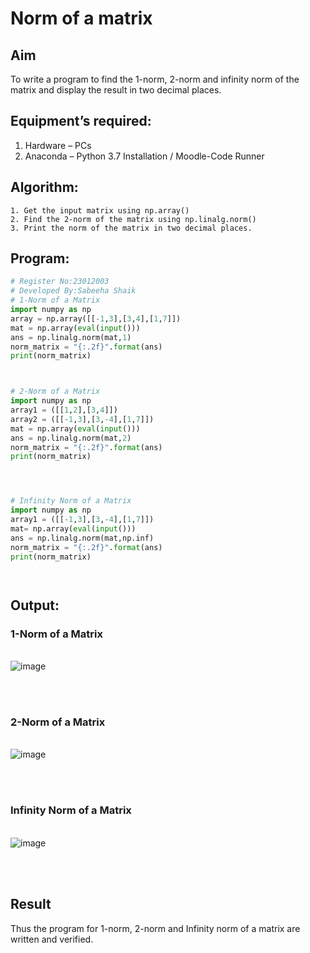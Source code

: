 # Norm of a matrix
## Aim
To write a program to find the 1-norm, 2-norm and infinity norm of the matrix and display the result in two decimal places.
## Equipment’s required:
1.	Hardware – PCs
2.	Anaconda – Python 3.7 Installation / Moodle-Code Runner
## Algorithm:
	1. Get the input matrix using np.array()   
    2. Find the 2-norm of the matrix using np.linalg.norm()
	3. Print the norm of the matrix in two decimal places.
## Program:
```Python
# Register No:23012003
# Developed By:Sabeeha Shaik
# 1-Norm of a Matrix
import numpy as np
array = np.array([[-1,3],[3,4],[1,7]])
mat = np.array(eval(input()))
ans = np.linalg.norm(mat,1)
norm_matrix = "{:.2f}".format(ans)
print(norm_matrix)



# 2-Norm of a Matrix
import numpy as np
array1 = ([[1,2],[3,4]])
array2 = ([[-1,3],[3,-4],[1,7]])
mat = np.array(eval(input()))
ans = np.linalg.norm(mat,2)
norm_matrix = "{:.2f}".format(ans)
print(norm_matrix)




# Infinity Norm of a Matrix
import numpy as np
array1 = ([[-1,3],[3,-4],[1,7]])
mat= np.array(eval(input()))
ans = np.linalg.norm(mat,np.inf)
norm_matrix = "{:.2f}".format(ans)
print(norm_matrix)




```
## Output:
### 1-Norm of a Matrix
<br>![image](https://github.com/Sabeeha23/Norm-of-a-matrix/assets/150231876/5e001c7b-18f5-4b5c-b706-5965e33b65e7)

<br>
<br>

### 2-Norm of a Matrix
<br>![image](https://github.com/Sabeeha23/Norm-of-a-matrix/assets/150231876/c1a4000e-ebcc-48f8-9c4a-27ce32f54537)

<br>
<br>

### Infinity Norm of a Matrix
<br>![image](https://github.com/Sabeeha23/Norm-of-a-matrix/assets/150231876/3f761793-c9a1-40bb-a259-364f912244bd)

<br>
<br>

## Result
Thus the program for 1-norm, 2-norm and Infinity norm of a matrix are written and verified.
